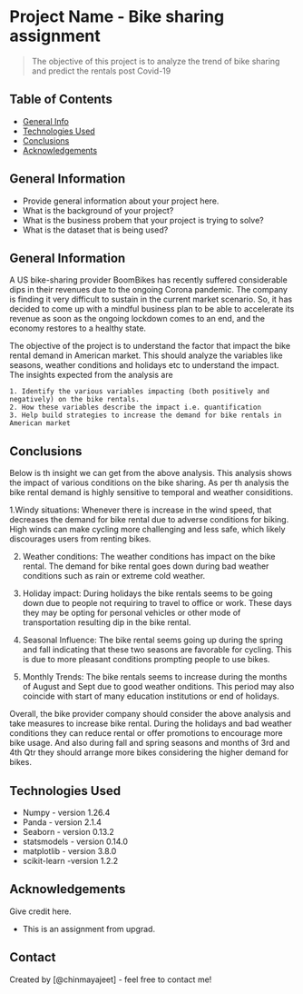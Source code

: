 # Project Name - Bike sharing assignment
> The objective of this project is to analyze the trend of bike sharing and predict the rentals post Covid-19


## Table of Contents
* [General Info](#general-information)
* [Technologies Used](#technologies-used)
* [Conclusions](#conclusions)
* [Acknowledgements](#acknowledgements)

<!-- You can include any other section that is pertinent to your problem -->

## General Information
- Provide general information about your project here.
- What is the background of your project?
- What is the business probem that your project is trying to solve?
- What is the dataset that is being used?

## General Information
A US bike-sharing provider BoomBikes has recently suffered considerable dips in their revenues due to the ongoing Corona pandemic. The company is finding it very difficult to sustain in the current market scenario. So, it has decided to come up with a mindful business plan to be able to accelerate its revenue as soon as the ongoing lockdown comes to an end, and the economy restores to a healthy state. 
    
The objective of the project is to understand the factor that impact the bike rental demand in American market. This should analyze the variables like seasons, weather conditions and holidays etc to understand the impact. The insights expected from the analysis are

	1. Identify the various variables impacting (both positively and negatively) on the bike rentals.
	2. How these variables describe the impact i.e. quantification
	3. Help build strategies to increase the demand for bike rentals in American market  
    
## Conclusions
Below is th insight we can get from the above analysis. This analysis shows the impact of various conditions on the bike sharing. As per th analysis the bike rental demand is highly sensitive to temporal and weather considitions.

1.Windy situations: Whenever there is increase in the wind speed, that decreases the demand for bike rental due to adverse conditions for biking. High winds can make cycling more challenging and less safe, which likely discourages users from renting bikes.

2. Weather conditions: The weather conditions has impact on the bike rental. The demand for bike rental goes down during bad weather conditions such as rain or extreme cold weather. 

3. Holiday impact: During holidays the bike rentals seems to be going down due to people not requiring to travel to office or work. These days they may be opting for personal vehicles or other mode of transportation resulting dip in the bike rental.

3. Seasonal Influence: The bike rental seems going up during the spring and fall indicating that these two seasons are favorable for cycling. This is due to more pleasant conditions prompting people to use bikes.

5. Monthly Trends: The bike rentals seems to increase during the months of August and Sept due to good weather onditions. This period may also coincide with start of many education institutions or end of holidays.

Overall, the bike provider company should consider the above analysis and take measures to increase bike rental. During the holidays and bad weather conditions they can reduce rental or offer promotions to encourage more bike usage. And also during fall and spring seasons and months of 3rd and 4th Qtr they should arrange more bikes considering the higher demand for bikes.

<!-- You don't have to answer all the questions - just the ones relevant to your project. -->


## Technologies Used
- Numpy - version 1.26.4
- Panda - version 2.1.4
- Seaborn - version 0.13.2
- statsmodels - version 0.14.0
- matplotlib - version 3.8.0
- scikit-learn -version 1.2.2

<!-- As the libraries versions keep on changing, it is recommended to mention the version of library used in this project -->

## Acknowledgements
Give credit here.
- This is an assignment from upgrad.

## Contact
Created by [@chinmayajeet] - feel free to contact me!


<!-- Optional -->
<!-- ## License -->
<!-- This project is open source and available under the [... License](). -->

<!-- You don't have to include all sections - just the one's relevant to your project -->
